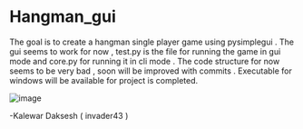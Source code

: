 # Hangman_gui
The goal is to create a hangman single player game using pysimplegui .
The gui seems to work for now , test.py is the file for running the game in gui mode and core.py for running it in cli mode . The code structure for now seems to be very bad , soon will be improved with commits . Executable for windows will be available for project is completed.

![image](https://user-images.githubusercontent.com/85817312/211142725-626821bd-4918-4b7a-81f7-adbdcc3def88.png)

-Kalewar Daksesh ( invader43 )
